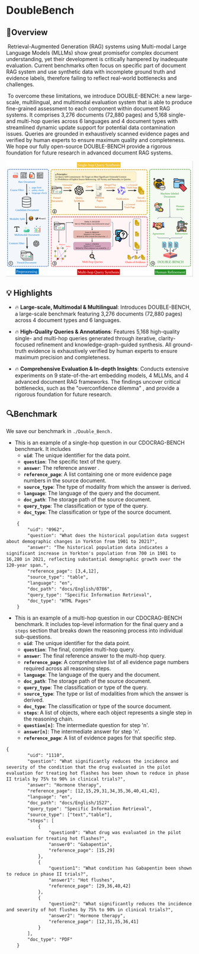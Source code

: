 

# DoubleBench

## 🚀Overview
​         Retrieval-Augmented Generation (RAG) systems using Multi-modal Large Language Models (MLLMs) show great promisefor complex document understanding, yet their development is critically hampered by inadequate evaluation. Current benchmarks often focus on specific part of document RAG system and use synthetic data with incomplete ground truth and evidence labels, therefore failing to reflect real-world bottlenecks and challenges. 

​	To overcome these limitations, we introduce DOUBLE-BENCH: a new large-scale, multilingual, and multimodal evaluation system that is able to produce fine-grained assessment to each component within document RAG systems. It comprises 3,276 documents (72,880 pages) and 5,168 single- and multi-hop queries across 6 languages and 4 document types with streamlined dynamic update support for potential data contamination issues. Queries are grounded in exhaustively scanned evidence pages and verified by human experts to ensure maximum quality and completeness. We hope our fully open-source DOUBLE-BENCH provide a rigorous foundation for future research in advanced document RAG systems. 

![](asset\pipeline.png)



## 💡 Highlights

- 🔥   **Large-scale, Multimodal & Multilingual**: Introduces DOUBLE-BENCH, a large-scale benchmark featuring 3,276 documents (72,880 pages) across 4 document types and 6 languages.

- 🔥   **High-Quality Queries & Annotations**: Features 5,168 high-quality single- and multi-hop queries generated through iterative, clarity-focused refinement and knowledge-graph-guided synthesis. All ground-truth evidence is exhaustively verified by human experts to ensure maximum precision and completeness.
- 🔥   **Comprehensive Evaluation & In-depth Insights**: Conducts extensive experiments on 9 state-of-the-art embedding models, 4 MLLMs, and 4 advanced document RAG frameworks. The findings uncover critical bottlenecks, such as the "overconfidence dilemma" , and provide a rigorous foundation for future research.

  


## 🔍Benchmark

We save our benchmark  in `./Double_Bench.`

- This is an example of a single-hop question in our CDOCRAG-BENCH benchmark. It includes 
  - **`uid`**: The unique identifier for the data point.
  - **`question`**: The specific text of the query.
  - **`answer`**: The reference answer .
  - **`reference_page`**: A list containing one or more evidence page numbers in the source document.
  - **`source_type`**: The type of modality from which the answer is derived.
  - **`language`**: The language of the query and the document.
  - **`doc_path`**: The storage path of the source document.
  - **`query_type`**: The classification or type of the query.
  - **`doc_type`**: The classification or type of the source document.

```
	{
        "uid": "0962",
        "question": "What does the historical population data suggest about demographic changes in Yorkton from 1901 to 2021?",
        "answer": "The historical population data indicates a significant increase in Yorkton's population from 700 in 1901 to 16,280 in 2021, reflecting substantial demographic growth over the 120-year span.",
        "reference_page": [3,4,12],
        "source_type": "table",
        "language": "en",
        "doc_path": "docs/English/0786",
        "query_type": "Specific Information Retrieval",
        "doc_type": "HTML Pages"
    }
```

- This is an example of a multi-hop question in our CDOCRAG-BENCH benchmark. It includes top-level information for the final query and a `steps` section that breaks down the reasoning process into individual sub-questions.
	- **`uid`**: The unique identifier for the data point.
	- **`question`**: The final, complex multi-hop query.
	- **`answer`**: The final reference answer to the multi-hop query.
	- **`reference_page`**: A comprehensive list of all evidence page numbers required across all reasoning steps.
	- **`language`**: The language of the query and the document.
	- **`doc_path`**: The storage path of the source document.
	- **`query_type`**: The classification or type of the query.
	- **`source_type`**: The type or list of modalities from which the answer is derived.
	- **`doc_type`**: The classification or type of the source document.
	- **`steps`**: A list of objects, where each object represents a single step in the reasoning chain.
    - **`question[n]`**: The intermediate question for step 'n'.
    - **`answer[n]`**: The intermediate answer for step 'n'.
    - **`reference_page`**: A list of evidence pages for that specific step.

```
{
        "uid": "1110",
        "question": "What significantly reduces the incidence and severity of the condition that the drug evaluated in the pilot evaluation for treating hot flashes has been shown to reduce in phase II trials by 75% to 90% in clinical trials?",
        "answer": "Hormone therapy",
        "reference_page": [12,15,29,31,34,35,36,40,41,42],
        "language": "en",
        "doc_path": "docs/English/1527",
        "query_type": "Specific Information Retrieval",
        "source_type": ["text","table"],
        "steps": [
            {
                "question0": "What drug was evaluated in the pilot evaluation for treating hot flashes?",
                "answer0": "Gabapentin",
                "reference_page": [15,29]
            },
            {
                "question1": "What condition has Gabapentin been shown to reduce in phase II trials?",
                "answer1": "Hot flushes",
                "reference_page": [29,36,40,42]
            },
            {
                "question2": "What significantly reduces the incidence and severity of hot flushes by 75% to 90% in clinical trials?",
                "answer2": "Hormone therapy",
                "reference_page": [12,31,35,36,41]
            }
        ],
        "doc_type": "PDF"
    }
```

